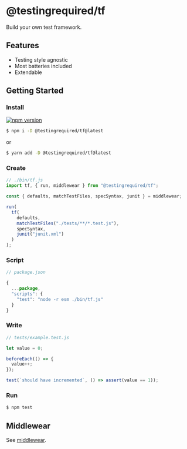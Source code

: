 # @testingrequired/tf

Build your own test framework.

## Features

- Testing style agnostic
- Most batteries included
- Extendable

## Getting Started

### Install

[![npm version](https://badge.fury.io/js/%40testingrequired%2Ftf.svg)](https://badge.fury.io/js/%40testingrequired%2Ftf)

```bash
$ npm i -D @testingrequired/tf@latest
```

or

```bash
$ yarn add -D @testingrequired/tf@latest
```

### Create

```javascript
// ./bin/tf.js
import tf, { run, middlewear } from "@testingrequired/tf";

const { defaults, matchTestFiles, specSyntax, junit } = middlewear;

run(
  tf(
    defaults,
    matchTestFiles("./tests/**/*.test.js"),
    specSyntax,
    junit("junit.xml")
  )
);
```

### Script

```javascript
// package.json

{
  ...package,
  "scripts": {
    "test": "node -r esm ./bin/tf.js"
  }
}
```

### Write

```javascript
// tests/example.test.js

let value = 0;

beforeEach(() => {
  value++;
});

test(`should have incremented`, () => assert(value == 1));
```

### Run

```bash
$ npm test
```

## Middlewear

See [middlewear](MIDDLEWEAR.md).

